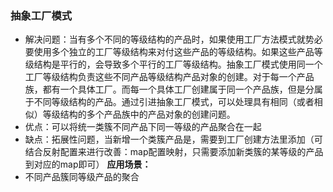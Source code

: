 ### 抽象工厂模式
* 解决问题：当有多个不同的等级结构的产品时，如果使用工厂方法模式就势必要使用多个独立的工厂等级结构来对付这些产品的等级结构。如果这些产品等级结构是平行的，会导致多个平行的工厂等级结构。抽象工厂模式使用同一个 工厂等级结构负责这些不同产品等级结构产品对象的创建。对于每一个产品族，都有一个具体工厂。而每一个具体工厂创建属于同一个产品族，但是分属于不同等级结构的产品。通过引进抽象工厂模式，可以处理具有相同（或者相似）等级结构的多个产品族中的产品对象的创建问题。
* 优点：可以将统一类簇不同产品下同一等级的产品聚合在一起
* 缺点：拓展性问题，当新增一个类簇产品是，需要到工厂创建方法里添加（可结合反射配置来进行改善：map配置映射，只需要添加新类簇的某等级的产品到对应的map即可）
**应用场景：**
* 不同产品簇同等级产品的聚合